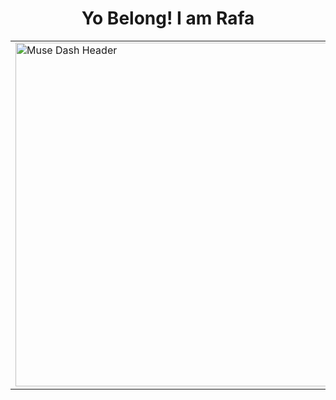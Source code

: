 <div align="center">
  <h1>Yo Belong! I am Rafa</h1>
  
  <table >
    <tr>
      <!-- Kolom kiri (GIF) -->
      <td>
        <img src="https://media1.tenor.com/m/sWlA-lSVWaQAAAAd/muse-dash-zero-two-dance.gif" alt="Muse Dash Header" width="550"/>
      </td>
      
 <!-- Kolom kanan (Skills, Learning, Tools) -->
  <td valign="top">
        
  <h4>🎵 Main Skills</h3>
        <p>
          <img src="https://img.shields.io/badge/HTML5-E34F26?style=for-the-badge&logo=html5&logoColor=white"/>
          <img src="https://img.shields.io/badge/CSS3-1572B6?style=for-the-badge&logo=css3&logoColor=white"/>
          <img src="https://img.shields.io/badge/JavaScript-F7DF1E?style=for-the-badge&logo=javascript&logoColor=black"/>
          <img src="https://img.shields.io/badge/PHP-777BB4?style=for-the-badge&logo=php&logoColor=white"/>
          <img src="https://img.shields.io/badge/Laravel-FF2D20?style=for-the-badge&logo=laravel&logoColor=white"/>
        </p>

   <h4>🎵 Currently Learning</h3>
        <p>
          <img src="https://img.shields.io/badge/Tailwind_CSS-38B2AC?style=for-the-badge&logo=tailwind-css&logoColor=white"/>
          <img src="https://img.shields.io/badge/Firebase-FFCA28?style=for-the-badge&logo=firebase&logoColor=black"/>
        </p>

  <h4>🎵 Tools</h3>
        <p>
          <img src="https://img.shields.io/badge/VS_Code-007ACC?style=for-the-badge&logo=visual-studio-code&logoColor=white"/>
          <img src="https://img.shields.io/badge/Git-F05032?style=for-the-badge&logo=git&logoColor=white"/>
          <img src="https://img.shields.io/badge/GitHub-181717?style=for-the-badge&logo=github&logoColor=white"/>
        </p>
        
  </td>
    </tr>
  </table>
</div>

